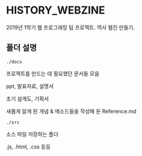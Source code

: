 # HISTORY_WEBZINE

2019년 1학기 웹 프로그래밍 팀 프로젝트. 역사 웹진 만들기. 


## 폴더 설명

`./docs`

프로젝트를 만드는 데 필요했던 문서들 모음

ppt, 발표자료, 설명서

초기 설계도, 기획서

새롭게 알게 된 개념 & 메소드들을 작성해 둔 Reference.md


`./src`

소스 파일 저장하는 폴더

.js, .html, .css 등등
